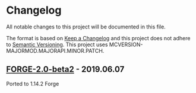 # Changelog
All notable changes to this project will be documented in this file.

The format is based on [Keep a Changelog](http://keepachangelog.com/en/1.0.0/) and this project does not adhere to [Semantic Versioning](http://semver.org/spec/v2.0.0.html).
This project uses MCVERSION-MAJORMOD.MAJORAPI.MINOR.PATCH.

## [FORGE-2.0-beta2](https://github.com/TheIllusiveC4/CakeChomps/compare/ed2c35499418886c33f8fbdfb156af0001ceb285...master) - 2019.06.07
Ported to 1.14.2 Forge